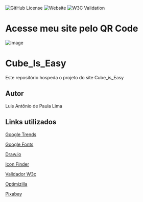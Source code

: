 ![GitHub License](https://img.shields.io/github/license/Luis-Antonio-Lima/Cube_Is_Easy)
![Website](https://img.shields.io/website?url=https%3A%2F%2Fluis-antonio-lima.github.io%2FCube_Is_Easy%2F)
![W3C Validation](https://img.shields.io/w3c-validation/html?targetUrl=https%3A%2F%2Fluis-antonio-lima.github.io%2FCube_Is_Easy%2F)

# Acesse meu site pelo QR Code
![image](https://github.com/Luis-Antonio-Lima/Cube_Is_Easy/assets/132936281/330a33d2-c5af-4183-9d88-b6457590d933)
# Cube_Is_Easy
Este repositório hospeda o projeto do site Cube_is_Easy
## Autor
Luis Antônio de Paula Lima
## Links utilizados
[Google Trends](https://trends.google.com.br/trends/)

[Google Fonts](https://fonts.google.com/)

[Draw.io](https://app.diagrams.net/)

[Icon Finder](https://www.iconfinder.com/)

[Validador W3c](https://validator.w3.org/)

[Optimizilla](https://imagecompressor.com/)

[Pixabay](https://pixabay.com/pt/)
